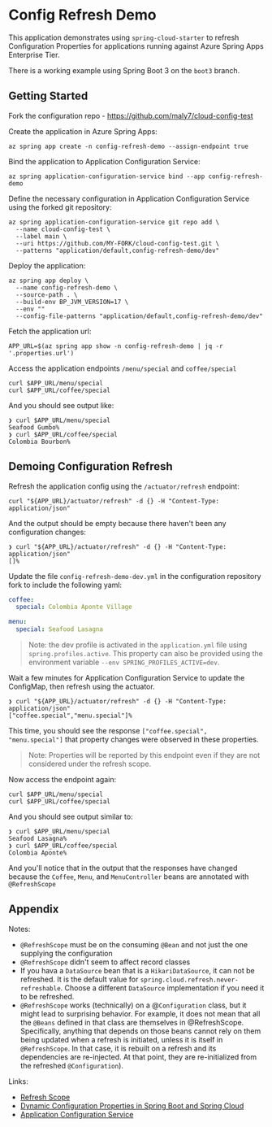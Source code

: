 # Config Refresh Demo

This application demonstrates using `spring-cloud-starter` to refresh Configuration Properties for applications running against Azure Spring Apps Enterprise Tier.

There is a working example using Spring Boot 3 on the `boot3` branch.

## Getting Started

Fork the configuration repo - https://github.com/maly7/cloud-config-test

Create the application in Azure Spring Apps:

```shell
az spring app create -n config-refresh-demo --assign-endpoint true
```

Bind the application to Application Configuration Service:

```shell
az spring application-configuration-service bind --app config-refresh-demo
```

Define the necessary configuration in Application Configuration Service using the forked git repository:

```shell
az spring application-configuration-service git repo add \
  --name cloud-config-test \
  --label main \
  --uri https://github.com/MY-FORK/cloud-config-test.git \
  --patterns "application/default,config-refresh-demo/dev"
```

Deploy the application:

```shell
az spring app deploy \
  --name config-refresh-demo \
  --source-path . \
  --build-env BP_JVM_VERSION=17 \
  --env ""
  --config-file-patterns "application/default,config-refresh-demo/dev"
```

Fetch the application url:

```shell
APP_URL=$(az spring app show -n config-refresh-demo | jq -r '.properties.url')
```

Access the application endpoints `/menu/special` and `coffee/special`

```shell
curl $APP_URL/menu/special
curl $APP_URL/coffee/special
```

And you should see output like:
```console
❯ curl $APP_URL/menu/special
Seafood Gumbo%                                                                                                                                                                                                                                                                          
❯ curl $APP_URL/coffee/special
Colombia Bourbon%
``` 

## Demoing Configuration Refresh

Refresh the application config using the `/actuator/refresh` endpoint:

```shell
curl "${APP_URL}/actuator/refresh" -d {} -H "Content-Type: application/json" 
```

And the output should be empty because there haven't been any configuration changes:

```console
❯ curl "${APP_URL}/actuator/refresh" -d {} -H "Content-Type: application/json"
[]%   
```

Update the file `config-refresh-demo-dev.yml` in the configuration repository fork to include the following yaml:

```yaml
coffee:
  special: Colombia Aponte Village

menu:
  special: Seafood Lasagna
```

> Note: the dev profile is activated in the `application.yml` file using `spring.profiles.active`. This property can
> also be provided using the environment variable `--env SPRING_PROFILES_ACTIVE=dev`.

Wait a few minutes for Application Configuration Service to update the ConfigMap, then refresh using the actuator.

```console
❯ curl "${APP_URL}/actuator/refresh" -d {} -H "Content-Type: application/json"
["coffee.special","menu.special"]%      
```

This time, you should see the response `["coffee.special", "menu.special"]` that property changes were observed in these
properties.

> Note: Properties will be reported by this endpoint even if they are not considered under the refresh scope.

Now access the endpoint again:

```shell
curl $APP_URL/menu/special
curl $APP_URL/coffee/special
```

And you should see output similar to:

```console
❯ curl $APP_URL/menu/special
Seafood Lasagna%                                                                                                                                                                                                                                                                          
❯ curl $APP_URL/coffee/special
Colombia Aponte%
``` 

And you'll notice that in the output that the responses have changed because the `Coffee`, `Menu`, and `MenuController` 
beans are annotated with `@RefreshScope`

## Appendix

Notes:
* `@RefreshScope` must be on the consuming `@Bean` and not just the one supplying the configuration
* `@RefreshScope` didn't seem to affect record classes
* If you hava a `DataSource` bean that is a `HikariDataSource`, it can not be refreshed. It is the default value for `spring.cloud.refresh.never-refreshable`. Choose a different `DataSource` implementation if you need it to be refreshed.
* `@RefreshScope` works (technically) on a @`Configuration` class, but it might lead to surprising behavior. For example, it does not mean that all the `@Beans` defined in that class are themselves in @RefreshScope. Specifically, anything that depends on those beans cannot rely on them being updated when a refresh is initiated, unless it is itself in `@RefreshScope`. In that case, it is rebuilt on a refresh and its dependencies are re-injected. At that point, they are re-initialized from the refreshed `@Configuration`).

Links:
* [Refresh Scope](https://docs.spring.io/spring-cloud-commons/docs/current/reference/html/#refresh-scope)
* [Dynamic Configuration Properties in Spring Boot and Spring Cloud](https://gist.github.com/dsyer/a43fe5f74427b371519af68c5c4904c7)
* [Application Configuration Service](https://docs.vmware.com/en/Application-Configuration-Service-for-VMware-Tanzu/index.html)
